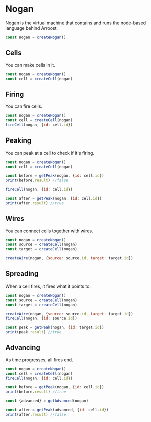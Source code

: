 # Nogan

Nogan is the virtual machine that contains and runs the node-based language behind Arroost.

```js
const nogan = createNogan()
```

## Cells

You can make cells in it.

```js
const nogan = createNogan()
const cell = createCell(nogan)
```

## Firing

You can fire cells.

```js
const nogan = createNogan()
const cell = createCell(nogan)
fireCell(nogan, {id: cell.id})
```

## Peaking

You can peak at a cell to check if it's firing.

```js
const nogan = createNogan()
const cell = createCell(nogan)

const before = getPeak(nogan, {id: cell.id})
print(before.result) //false

fireCell(nogan, {id: cell.id})

const after = getPeak(nogan, {id: cell.id})
print(after.result) //true
```

## Wires

You can connect cells together with wires.

```js
const nogan = createNogan()
const source = createCell(nogan)
const target = createCell(nogan)

createWire(nogan, {source: source.id, target: target.id})
```

## Spreading

When a cell fires, it fires what it points to.

```js
const nogan = createNogan()
const source = createCell(nogan)
const target = createCell(nogan)

createWire(nogan, {source: source.id, target: target.id})
fireCell(nogan, {id: source.id})

const peak = getPeak(nogan, {id: target.id})
print(peak.result) //true
```

## Advancing

As time progresses, all fires end.

```js
const nogan = createNogan()
const cell = createCell(nogan)
fireCell(nogan, {id: cell.id})

const before = getPeak(nogan, {id: cell.id})
print(before.result) //true

const {advanced} = getAdvanced(nogan)

const after = getPeak(advanced, {id: cell.id})
print(after.result) //false
```

